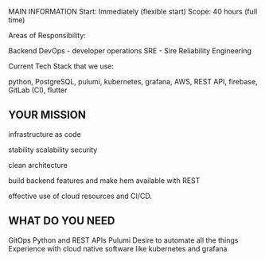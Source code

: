 MAIN INFORMATION
Start: Immediately (flexible start)
Scope: 40 hours (full time)

Areas of Responsibility: 

Backend 
DevOps - developer operations
SRE - Sire Reliability Engineering

Current Tech Stack that we use: 

python, 
PostgreSQL, 
pulumi, 
kubernetes, 
grafana, 
AWS, 
REST API, 
firebase, 
GitLab (CI), 
flutter

## YOUR MISSION

infrastructure as code

stability 
scalability 
security

clean architecture

build backend features and make hem available with REST

effective use of cloud resources and CI/CD.



## WHAT DO YOU NEED
GitOps
Python and REST APIs
Pulumi
Desire to automate all the things
Experience with cloud native software like kubernetes and grafana


